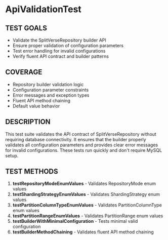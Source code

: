 # ApiValidationTest

## TEST GOALS
- Validate the SplitVerseRepository builder API
- Ensure proper validation of configuration parameters
- Test error handling for invalid configurations
- Verify fluent API contract and builder patterns

## COVERAGE
- Repository builder validation logic
- Configuration parameter constraints
- Error messages and exception types
- Fluent API method chaining
- Default value behavior

## DESCRIPTION
This test suite validates the API contract of SplitVerseRepository without requiring database connectivity. It ensures that the builder properly validates all configuration parameters and provides clear error messages for invalid configurations. These tests run quickly and don't require MySQL setup.

## TEST METHODS
1. **testRepositoryModeEnumValues** - Validates RepositoryMode enum values
2. **testShardingStrategyEnumValues** - Validates ShardingStrategy enum values
3. **testPartitionColumnTypeEnumValues** - Validates PartitionColumnType enum values
4. **testPartitionRangeEnumValues** - Validates PartitionRange enum values
5. **testBuilderWithMinimalConfiguration** - Tests minimal valid configuration
6. **testBuilderMethodChaining** - Validates fluent API method chaining